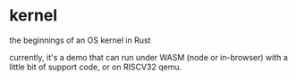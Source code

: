 # kernel

the beginnings of an OS kernel in Rust

currently, it's a demo that can run under WASM (node or in-browser) with a little bit of
support code, or on RISCV32 qemu.


